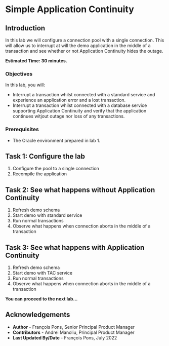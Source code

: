 # Simple Application Continuity

## Introduction

In this lab we will configure a connection pool with a single connection. This will allow us to interrupt at will the demo application in the middle of a transaction and see whether or not Application Continuity hides the outage.

**Estimated Time: 30 minutes.**

### Objectives

In this lab, you will:

* Interrupt a transaction whilst connected with a standard service and experience an application error and a lost transaction.
* Interrupt a transaction whilst connected with a database service supporting Application Continuity and verify that the application continues witjout outage nor loss of any transactions.

### Prerequisites

* The Oracle environment prepared in lab 1.

## Task 1: Configure the lab

1. Configure the pool to a single connection
2. Recompile the application


## Task 2: See what happens **without** Application Continuity

1. Refresh demo schema
2. Start demo with standard service
3. Run normal transactions
4. Observe what happens when connection aborts in the middle of a transaction


## Task 3: See what happens **with** Application Continuity

1. Refresh demo schema
2. Start demo with TAC service
3. Run normal transactions
4. Observe what happens when connection aborts in the middle of a transaction


**You can proceed to the next lab…**


## Acknowledgements
* **Author** - François Pons, Senior Principal Product Manager
* **Contributors** - Andrei Manoliu, Principal Product Manager
* **Last Updated By/Date** - François Pons, July 2022
